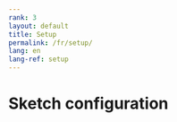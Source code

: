 ```yaml
---
rank: 3
layout: default
title: Setup
permalink: /fr/setup/
lang: en
lang-ref: setup
---
```


# Sketch configuration
